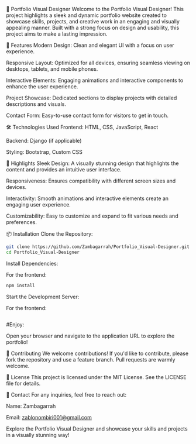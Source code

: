 🎨 Portfolio Visual Designer
Welcome to the Portfolio Visual Designer! This project highlights a sleek and dynamic portfolio website created to showcase skills, projects, and creative work in an engaging and visually appealing manner. Built with a strong focus on design and usability, this project aims to make a lasting impression.

🚀 Features
Modern Design: Clean and elegant UI with a focus on user experience.

Responsive Layout: Optimized for all devices, ensuring seamless viewing on desktops, tablets, and mobile phones.

Interactive Elements: Engaging animations and interactive components to enhance the user experience.

Project Showcase: Dedicated sections to display projects with detailed descriptions and visuals.

Contact Form: Easy-to-use contact form for visitors to get in touch.

🛠️ Technologies Used
Frontend: HTML, CSS, JavaScript, React

Backend: Django (if applicable)

Styling: Bootstrap, Custom CSS

🌟 Highlights
Sleek Design: A visually stunning design that highlights the content and provides an intuitive user interface.

Responsiveness: Ensures compatibility with different screen sizes and devices.

Interactivity: Smooth animations and interactive elements create an engaging user experience.

Customizability: Easy to customize and expand to fit various needs and preferences.

📦 Installation
Clone the Repository:

```bash
git clone https://github.com/Zambagarrah/Portfolio_Visual-Designer.git
cd Portfolio_Visual-Designer
```
Install Dependencies:

For the frontend:

```bash
npm install
```
Start the Development Server:

For the frontend:


```npm start
```
#Enjoy:

Open your browser and navigate to the application URL to explore the portfolio!

🤝 Contributing
We welcome contributions! If you'd like to contribute, please fork the repository and use a feature branch. Pull requests are warmly welcome.

📄 License
This project is licensed under the MIT License. See the LICENSE file for details.

📧 Contact
For any inquiries, feel free to reach out:

Name: Zambagarrah

Email: zablonombiri001@gmail.com

Explore the Portfolio Visual Designer and showcase your skills and projects in a visually stunning way!
